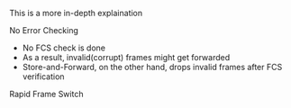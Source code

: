 This is a more in-depth explaination

No Error Checking
- No FCS check is done
- As a result, invalid(corrupt) frames might get forwarded
- Store-and-Forward, on the other hand, drops invalid frames after FCS verification

Rapid Frame Switch